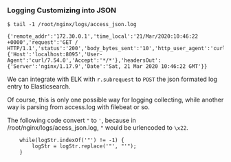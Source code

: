 ### Logging Customizing into JSON

```
$ tail -1 /root/nginx/logs/access_json.log

{'remote_addr':'172.30.0.1','time_local':'21/Mar/2020:10:46:22 +0000','request':'GET / HTTP/1.1','status':'200','body_bytes_sent':'10','http_user_agent':'curl/7.54.0','headersIn':{'Host':'localhost:8095','User-Agent':'curl/7.54.0','Accept':'*/*'},'headersOut':{'Server':'nginx/1.17.9','Date':'Sat, 21 Mar 2020 10:46:22 GMT'}}
```

We can integrate with ELK with `r.subrequest` to `POST` the json formated log entry to Elasticsearch. 

Of course, this is only one possible way for logging collecting, while another way is parsing from access.log with filebeat or so.

The following code convert `"` to `'`, because in /root/nginx/logs/acess_json.log, `"` would be urlencoded to `\x22`.

```
    while(logStr.indexOf('"') != -1) {
        logStr = logStr.replace('"', "'");
    }
```